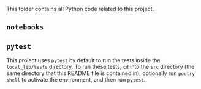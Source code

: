 This folder contains all Python code related to this project.

## `notebooks`


## `pytest`

This project uses `pytest` by default to run the tests inside the `local_lib/tests` directory. To run these tests, `cd` into the `src` directory (the same directory that this README file is contained in), optionally run `poetry shell` to activate the environment, and then run `pytest`.
